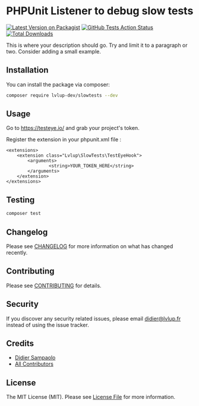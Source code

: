 # PHPUnit Listener to debug slow tests

[![Latest Version on Packagist](https://img.shields.io/packagist/v/lvlup/slowtests.svg?style=flat-square)](https://packagist.org/packages/lvlup/slowtests)
[![GitHub Tests Action Status](https://img.shields.io/github/workflow/status/lvlup/slowtests/run-tests?label=tests)](https://github.com/lvlup/slowtests/actions?query=workflow%3Arun-tests+branch%3Amaster)
[![Total Downloads](https://img.shields.io/packagist/dt/lvlup/slowtests.svg?style=flat-square)](https://packagist.org/packages/lvlup/slowtests)


This is where your description should go. Try and limit it to a paragraph or two. Consider adding a small example.

## Installation

You can install the package via composer:

```bash
composer require lvlup-dev/slowtests --dev
```

## Usage

Go to https://testeye.io/ and grab your project's token.

Register the extension in your phpunit.xml file :
```
<extensions>
    <extension class="Lvlup\SlowTests\TestEyeHook">
        <arguments>
                <string>YOUR_TOKEN_HERE</string>
        </arguments>
    </extension>
</extensions>
```

## Testing

``` bash
composer test
```

## Changelog

Please see [CHANGELOG](CHANGELOG.md) for more information on what has changed recently.

## Contributing

Please see [CONTRIBUTING](CONTRIBUTING.md) for details.

## Security

If you discover any security related issues, please email didier@lvlup.fr instead of using the issue tracker.

## Credits

- [Didier Sampaolo](https://github.com/dsampaolo)
- [All Contributors](../../contributors)

## License

The MIT License (MIT). Please see [License File](LICENSE.md) for more information.
